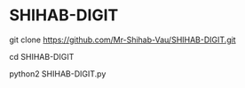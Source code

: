 # SHIHAB-DIGIT

git clone https://github.com/Mr-Shihab-Vau/SHIHAB-DIGIT.git

cd SHIHAB-DIGIT

python2 SHIHAB-DIGIT.py
